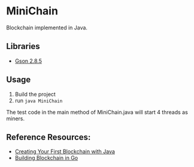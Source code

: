 # MiniChain
Blockchain implemented in Java.

## Libraries
- [Gson 2.8.5](https://github.com/google/gson)

## Usage
1. Build the project
2. run ```java MiniChain```

The test code in the main method of MiniChain.java will start 4 threads as miners. 

## Reference Resources:
- [Creating Your First Blockchain with Java](https://medium.com/programmers-blockchain/create-simple-blockchain-java-tutorial-from-scratch-6eeed3cb03fa)
- [Building Blockchain in Go](https://jeiwan.cc/posts/building-blockchain-in-go-part-1/)
